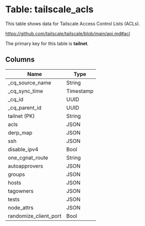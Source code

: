 # Table: tailscale_acls

This table shows data for Tailscale Access Control Lists (ACLs).

https://github.com/tailscale/tailscale/blob/main/api.md#acl

The primary key for this table is **tailnet**.

## Columns

| Name          | Type          |
| ------------- | ------------- |
|_cq_source_name|String|
|_cq_sync_time|Timestamp|
|_cq_id|UUID|
|_cq_parent_id|UUID|
|tailnet (PK)|String|
|acls|JSON|
|derp_map|JSON|
|ssh|JSON|
|disable_ipv4|Bool|
|one_cgnat_route|String|
|autoapprovers|JSON|
|groups|JSON|
|hosts|JSON|
|tagowners|JSON|
|tests|JSON|
|node_attrs|JSON|
|randomize_client_port|Bool|